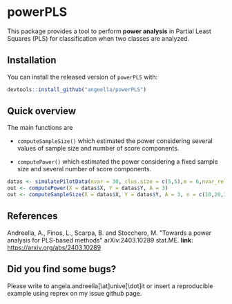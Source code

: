 # powerPLS
 
This package provides a tool to perform **power analysis** in Partial Least Squares (PLS) for classification when two classes are analyzed. 

## Installation

You can install the released version of `powerPLS` with:

``` r
devtools::install_github("angeella/powerPLS")
```

## Quick overview

The main functions are 
- `computeSampleSize()` which estimated the power considering several values of sample size and number of score components.

- `computePower()` which estimated the power considering a fixed sample size and several number of score components.


``` r
datas <- simulatePilotData(nvar = 30, clus.size = c(5,5),m = 6,nvar_rel = 5,ncomp = 2)
out <- computePower(X = datas$X, Y = datas$Y, A = 3)
out <- computeSampleSize(X = datas$X, Y = datas$Y, A = 3, n = c(10,20,30))
```

## References

Andreella, A., Finos, L., Scarpa, B. and Stocchero, M. "Towards a power analysis for PLS-based methods" 	arXiv:2403.10289 stat.ME. **link**: https://arxiv.org/abs/2403.10289

## Did you find some bugs?

Please write to angela.andreella[\at]unive[\dot]it or insert a reproducible example using reprex on my issue github page.
